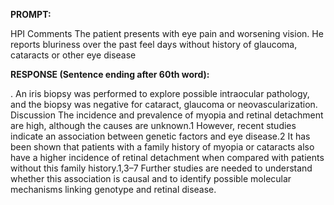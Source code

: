 **PROMPT:**

HPI Comments The patient presents with eye pain and worsening vision. He reports bluriness over the past feel days without history of glaucoma, cataracts or other eye disease

**RESPONSE (Sentence ending after 60th word):**

. An iris biopsy was performed to explore possible intraocular pathology, and the biopsy was negative for cataract, glaucoma or neovascularization. Discussion The incidence and prevalence of myopia and retinal detachment are high, although the causes are unknown.1 However, recent studies indicate an association between genetic factors and eye disease.2 It has been shown that patients with a family history of myopia or cataracts also have a higher incidence of retinal detachment when compared with patients without this family history.1,3–7 Further studies are needed to understand whether this association is causal and to identify possible molecular mechanisms linking genotype and retinal disease. 